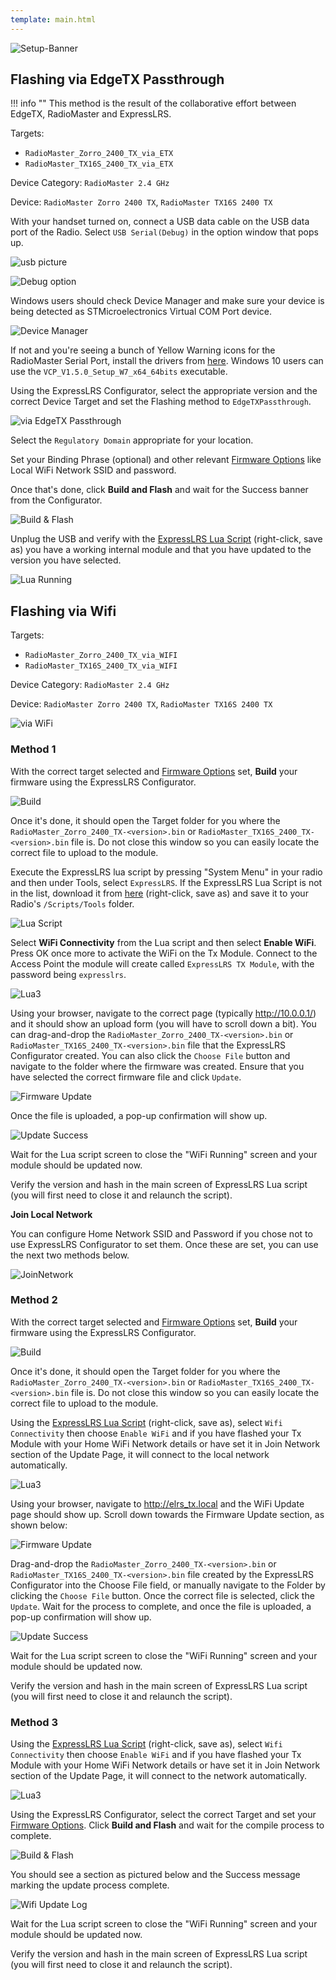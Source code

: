 ```yaml
---
template: main.html
---
```


![Setup-Banner](https://github.com/ExpressLRS/ExpressLRS-Hardware/raw/master/img/quick-start.png)

## Flashing via EdgeTX Passthrough

!!! info ""
    This method is the result of the collaborative effort between EdgeTX, RadioMaster and ExpressLRS.

Targets:

- `RadioMaster_Zorro_2400_TX_via_ETX`
- `RadioMaster_TX16S_2400_TX_via_ETX`

Device Category: `RadioMaster 2.4 GHz`

Device: `RadioMaster Zorro 2400 TX`, `RadioMaster TX16S 2400 TX`

With your handset turned on, connect a USB data cable on the USB data port of the Radio. Select `USB Serial(Debug)` in the option window that pops up. 

![usb picture](../../assets/images/tx-internalUSBPlugged.jpg)

![Debug option](../../assets/images/tx-internalSerialDebug.jpg)

Windows users should check Device Manager and make sure your device is being detected as STMicroelectronics Virtual COM Port device. 

![Device Manager](../../assets/images/DeviceMngr.png)

If not and you're seeing a bunch of Yellow Warning icons for the RadioMaster Serial Port, install the drivers from [here](https://www.st.com/en/development-tools/stsw-stm32102.html). Windows 10 users can use the `VCP_V1.5.0_Setup_W7_x64_64bits` executable.

Using the ExpressLRS Configurator, select the appropriate version and the correct Device Target and set the Flashing method to `EdgeTXPassthrough`.

![via EdgeTX Passthrough](../../assets/images/Method_intTX_EdgeTXPassthrough.png)

Select the `Regulatory Domain` appropriate for your location.

Set your Binding Phrase (optional) and other relevant [Firmware Options] like Local WiFi Network SSID and password.

Once that's done, click **Build and Flash** and wait for the Success banner from the Configurator.

![Build & Flash](../../assets/images/BuildFlash.png)

Unplug the USB and verify with the [ExpressLRS Lua Script](https://github.com/ExpressLRS/ExpressLRS/blob/master/src/lua/elrsV2.lua?raw=true) (right-click, save as) you have a working internal module and that you have updated to the version you have selected.

![Lua Running](../../assets/images/tx-internalLuaCheck.jpg)

## Flashing via Wifi

Targets:

- `RadioMaster_Zorro_2400_TX_via_WIFI`
- `RadioMaster_TX16S_2400_TX_via_WIFI`

Device Category: `RadioMaster 2.4 GHz`

Device: `RadioMaster Zorro 2400 TX`, `RadioMaster TX16S 2400 TX`

![via WiFi](../../assets/images/Method_intTX_WiFi.png)

### Method 1

With the correct target selected and [Firmware Options] set, **Build** your firmware using the ExpressLRS Configurator.

![Build](../../assets/images/Build.png)

Once it's done, it should open the Target folder for you where the `RadioMaster_Zorro_2400_TX-<version>.bin` or `RadioMaster_TX16S_2400_TX-<version>.bin` file is. Do not close this window so you can easily locate the correct file to upload to the module.

Execute the ExpressLRS lua script by pressing "System Menu" in your radio and then under Tools, select `ExpressLRS`. If the ExpressLRS Lua Script is not in the list, download it from [here](https://github.com/ExpressLRS/ExpressLRS/blob/master/src/lua/elrsV2.lua?raw=true) (right-click, save as) and save it to your Radio's `/Scripts/Tools` folder.

![Lua Script](../../assets/images/lua1.jpg)

Select **WiFi Connectivity** from the Lua script and then select **Enable WiFi**. Press OK once more to activate the WiFi on the Tx Module. Connect to the Access Point the module will create called `ExpressLRS TX Module`, with the password being `expresslrs`.

![Lua3](../../assets/images/lua/wifi-bw.png)

Using your browser, navigate to the correct page (typically http://10.0.0.1/) and it should show an upload form (you will have to scroll down a bit). You can drag-and-drop the `RadioMaster_Zorro_2400_TX-<version>.bin` or `RadioMaster_TX16S_2400_TX-<version>.bin` file that the ExpressLRS Configurator created. You can also click the `Choose File` button and navigate to the folder where the firmware was created. Ensure that you have selected the correct firmware file and click `Update`.

![Firmware Update](../../assets/images/web-firmwareupdate.png)

Once the file is uploaded, a pop-up confirmation will show up.

![Update Success](../../assets/images/web-firmwareupdateSuccess.png)

Wait for the Lua script screen to close the "WiFi Running" screen and your module should be updated now.

Verify the version and hash in the main screen of ExpressLRS Lua script (you will first need to close it and relaunch the script).

**Join Local Network**

You can configure Home Network SSID and Password if you chose not to use ExpressLRS Configurator to set them. Once these are set, you can use the next two methods below.

![JoinNetwork](../../assets/images/web-joinnetwork.png)

### Method 2

With the correct target selected and [Firmware Options] set, **Build** your firmware using the ExpressLRS Configurator.

![Build](../../assets/images/Build.png)

Once it's done, it should open the Target folder for you where the `RadioMaster_Zorro_2400_TX-<version>.bin` or `RadioMaster_TX16S_2400_TX-<version>.bin` file is. Do not close this window so you can easily locate the correct file to upload to the module.

Using the [ExpressLRS Lua Script](https://github.com/ExpressLRS/ExpressLRS/blob/master/src/lua/elrsV2.lua?raw=true) (right-click, save as), select `Wifi Connectivity` then choose `Enable WiFi` and if you have flashed your Tx Module with your Home WiFi Network details or have set it in Join Network section of the Update Page, it will connect to the local network automatically.

![Lua3](../../assets/images/lua/wifi-bw.png)

Using your browser, navigate to http://elrs_tx.local and the WiFi Update page should show up. Scroll down towards the Firmware Update section, as shown below:

![Firmware Update](../../assets/images/web-firmwareupdate.png)

Drag-and-drop the `RadioMaster_Zorro_2400_TX-<version>.bin` or `RadioMaster_TX16S_2400_TX-<version>.bin` file created by the ExpressLRS Configurator into the Choose File field, or manually navigate to the Folder by clicking the `Choose File` button. Once the correct file is selected, click the `Update`. Wait for the process to complete, and once the file is uploaded, a pop-up confirmation will show up.

![Update Success](../../assets/images/web-firmwareupdateSuccess.png)

Wait for the Lua script screen to close the "WiFi Running" screen and your module should be updated now.

Verify the version and hash in the main screen of ExpressLRS Lua script (you will first need to close it and relaunch the script).

### Method 3

Using the [ExpressLRS Lua Script](https://github.com/ExpressLRS/ExpressLRS/blob/master/src/lua/elrsV2.lua?raw=true) (right-click, save as), select `Wifi Connectivity` then choose `Enable WiFi` and if you have flashed your Tx Module with your Home WiFi Network details or have set it in Join Network section of the Update Page, it will connect to the network automatically.

![Lua3](../../assets/images/lua/wifi-bw.png)

Using the ExpressLRS Configurator, select the correct Target and set your [Firmware Options]. Click **Build and Flash** and wait for the compile process to complete. 

![Build & Flash](../../assets/images/BuildFlash.png)

You should see a section as pictured below and the Success message marking the update process complete.

![Wifi Update Log](../../assets/images/WifiUpdateLog.png)

Wait for the Lua script screen to close the "WiFi Running" screen and your module should be updated now.

Verify the version and hash in the main screen of ExpressLRS Lua script (you will first need to close it and relaunch the script).

[Firmware Options]: ../firmware-options.md
[Radio Preparation]: tx-prep.md